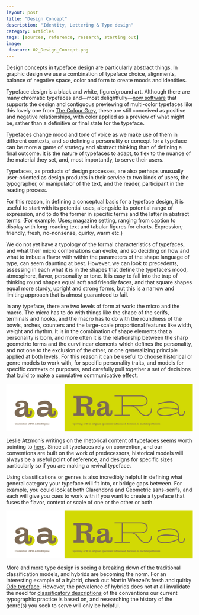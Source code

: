 ```yaml
---
layout: post
title: "Design Concept"
description: "Identity, Lettering & Type design"
category: articles
tags: [sources, reference, research, starting out]
image: 
 feature: 02_Design_Concept.png
---
```


Design concepts in typeface design are particularly abstract things. In graphic design we use a combination of typeface choice, alignments, balance of negative space, color and form to create moods and identities. 

Typeface design is a black and white, figure/ground art. Although there are many chromatic typefaces and—most delightfully—[now software](https://glyphsapp.com/tutorials/creating-a-layered-color-font) that supports the design and contiguous previewing of multi-color typefaces like this lovely one from [The Colour Grey](http://www.thecolourgrey.com/sodabudi.html), these are still conceived as positive and negative relationships, with color applied as a preview of what might be, rather than a definitive or final state for the typeface. 

Typefaces change mood and tone of voice as we make use of them in different contexts, and so defining a personality or concept for a typeface can be more a game of strategy and abstract thinking than of defining a final outcome. It is the nature of typefaces to adapt, to flex to the nuance of the material they set, and, most importantly, to serve their users. 

Typefaces, as products of design processes, are also perhaps unusually user-oriented as design products in their service to two kinds of users, the typographer, or manipulator of the text, and the reader, participant in the reading process. 

For this reason, in defining a conceptual basis for a typeface design, it is useful to start with its potential uses, alongside its potential range of expression, and to do the former in specific terms and the latter in abstract terms. (For example: Uses; magazine setting, ranging from caption to display with long-reading text and tabular figures for charts. Expression; friendly, fresh, no-nonsense, quirky, warm etc.) 

We do not yet have a typology of the formal characteristics of typefaces, and what their micro combinations can evoke, and so deciding on how and what to imbue a flavor with within the parameters of the shape language of type, can seem daunting at best. However, we can look to precedents, assessing in each what it is in the shapes that define the typeface’s mood, atmosphere, flavor, personality or tone. It is easy to fall into the trap of thinking round shapes equal soft and friendly faces, and that square shapes equal more sturdy, upright and strong forms, but this is a narrow and limiting approach that is almost guaranteed to fail.
 
In any typeface, there are two levels of form at work: the micro and the macro. The micro has to do with things like the shape of the serifs, terminals and hooks, and the macro has to do with the roundness of the bowls, arches, counters and the large-scale proportional features like width, weight and rhythm. It is in the combination of shape elements that a personality is born, and more often it is the relationship between the sharp geometric forms and the curvilinear elements which defines the personality, and not one to the exclusion of the other, or one generalizing principle applied at both levels. For this reason it can be useful to choose historical or genre models to work with, for specific personality traits, and models for specific contexts or purposes, and carefully pull together a set of decisions that build to make a cumulative communicative effect. 

![Clarendon Flavor](../images/aR.png)

Leslie Atzmon’s writings on the rhetorical content of typefaces seems worth pointing to [here](http://www.eyemagazine.com/blog/post/visual-rhetoric). Since all typefaces rely on convention, and our conventions are built on the work of predecessors, historical models will always be a useful point of reference, and designs for specific sizes particularly so if you are making a revival typeface. 

Using classifications or genres is also incredibly helpful in defining what general category your typeface will fit into, or bridge gaps between. For example, you could look at both Clarendons and Geometric sans-serifs, and each will give you cues to work with if you want to create a typeface that fuses the flavor, context or scale of one or the other or both. 

![Clarendon Flavor](../images/aR.png)

More and more type design is seeing a breaking down of the traditional classification models, and hybrids are becoming the norm. For an interesting example of a hybrid, check out Martin Wenzel's fresh and quirky [Ode typeface](http://www.martinplusfonts.com/ode/). However, the prevalence of hybrids does not at all invalidate the need for [classificatory descriptions](https://medium.com/type-class-tuesdays/the-vox-atypi-system-51b409cdcd5e#.t5wi13m7t) of the conventions our current typographic practice is based on, and researching the history of the genre(s) you seek to serve will only be helpful.